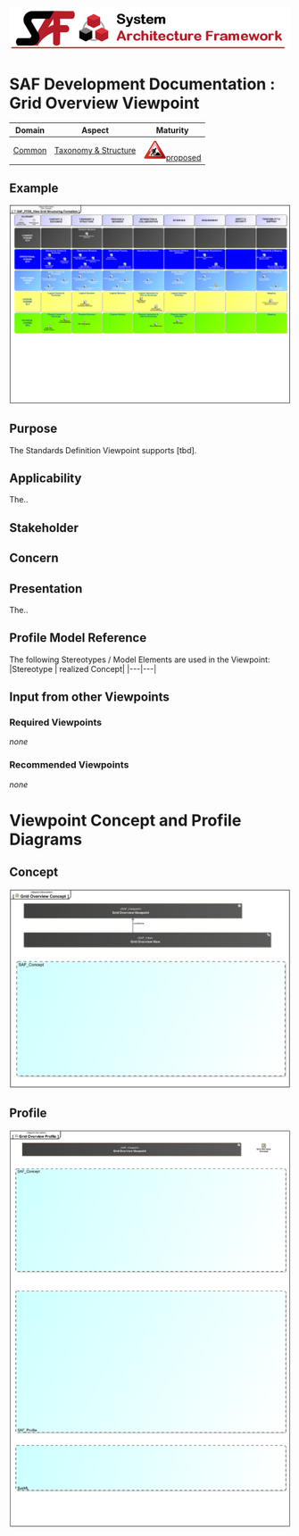 ![System Architecture Framework](../../diagrams/Banner_SAF.png)
# SAF Development Documentation : Grid Overview Viewpoint
|**Domain**|**Aspect**|**Maturity**|
| --- | --- | --- |
|[Common](../../domains.md#Domain-Common)|[Taxonomy & Structure](../../aspects.md#Aspect-Taxonomy-&-Structure)|![Proposed](../../diagrams/Under_construction_icon-red.svg )[proposed](../../using-saf/maturity.md#proposed)|
## Example
![Grid-Overview-Viewpoint-example.svg](../../vp-examples/Grid-Overview-Viewpoint-example.svg)
## Purpose
The Standards Definition Viewpoint supports [tbd].
## Applicability
The..
## Stakeholder
## Concern
## Presentation
The..

## Profile Model Reference
The following Stereotypes / Model Elements are used in the Viewpoint:
|Stereotype | realized Concept|
|---|---|
## Input from other Viewpoints
### Required Viewpoints
*none*
### Recommended Viewpoints
*none*
# Viewpoint Concept and Profile Diagrams
## Concept
![Grid Overview Concept](diagrams/Grid-Overview-Concept.svg)
## Profile
![Grid Overview Profile](diagrams/Grid-Overview-Profile.svg)
